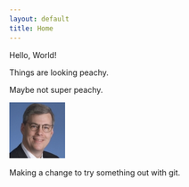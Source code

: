 ```yaml
---
layout: default
title: Home
---
```


Hello, World!<p>

Things are looking peachy. <p>

Maybe not super peachy.

![alt text](images/square100x100.jpg)

Making a change to try something out with git.

